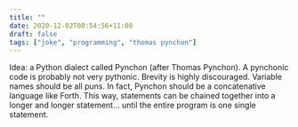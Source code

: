 ```yaml
---
title: ""
date: 2020-12-02T00:54:56+11:00
draft: false
tags: ["joke", "programming", "thomas pynchon"]
---
```

Idea: a Python dialect called Pynchon (after Thomas Pynchon). A pynchonic code is probably not very pythonic. Brevity is highly discouraged. Variable names should be all puns. In fact, Pynchon should be a concatenative language like Forth. This way, statements  can be chained together into a longer and longer statement... until the entire program is one single statement.
